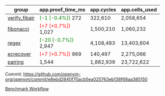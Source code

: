 | group | app.proof_time_ms | app.cycles | app.cells_used | leaf.proof_time_ms | leaf.cycles | leaf.cells_used |
| -- | -- | -- | -- | -- | -- | -- |
| [verify_fibair](https://github.com/openvm-org/openvm/blob/benchmark-results/benchmarks-pr/2121/verify_fibair-e8ebd2840f70acb5ea025763eb138f68aa385150.md) |<span style='color: green'>(-1 [-0.4%])</span> 272 |  322,610 |  2,058,654 |- | - | - |
| [fibonacci](https://github.com/openvm-org/openvm/blob/benchmark-results/benchmarks-pr/2121/fibonacci-e8ebd2840f70acb5ea025763eb138f68aa385150.md) |<span style='color: red'>(+7 [+0.7%])</span> 1,027 |  1,500,210 |  1,060,232 |- | - | - |
| [regex](https://github.com/openvm-org/openvm/blob/benchmark-results/benchmarks-pr/2121/regex-e8ebd2840f70acb5ea025763eb138f68aa385150.md) |<span style='color: green'>(-20 [-0.7%])</span> 2,947 |  4,108,483 |  13,403,604 |- | - | - |
| [ecrecover](https://github.com/openvm-org/openvm/blob/benchmark-results/benchmarks-pr/2121/ecrecover-e8ebd2840f70acb5ea025763eb138f68aa385150.md) |<span style='color: red'>(+7 [+0.7%])</span> 969 |  140,497 |  2,275,066 |- | - | - |
| [pairing](https://github.com/openvm-org/openvm/blob/benchmark-results/benchmarks-pr/2121/pairing-e8ebd2840f70acb5ea025763eb138f68aa385150.md) | 1,544 |  1,882,939 |  23,722,622 |- | - | - |


Commit: https://github.com/openvm-org/openvm/commit/e8ebd2840f70acb5ea025763eb138f68aa385150

[Benchmark Workflow](https://github.com/openvm-org/openvm/actions/runs/17511990440)
